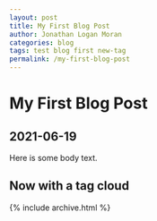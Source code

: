 ```yaml
---
layout: post
title: My First Blog Post
author: Jonathan Logan Moran
categories: blog
tags: test blog first new-tag
permalink: /my-first-blog-post
---
```


# My First Blog Post
## 2021-06-19
Here is some body text.

## Now with a tag cloud
{% include archive.html %}
